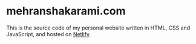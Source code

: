 # mehranshakarami.com
This is the source code of my personal website written in HTML, CSS and JavaScript, and hosted on [Netlify](https://www.netlify.com/).


